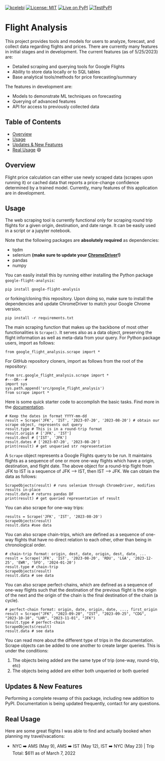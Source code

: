 [![kcelebi](https://circleci.com/gh/celebi-pkg/flight-analysis.svg?style=svg)](https://circleci.com/gh/celebi-pkg/flight-analysis)
[![License: MIT](https://img.shields.io/badge/License-MIT-yellow.svg)](https://opensource.org/licenses/MIT)
[![Live on PyPI](https://img.shields.io/badge/PyPI-1.1.0-brightgreen)](https://pypi.org/project/google-flight-analysis/)
[![TestPyPI](https://img.shields.io/badge/PyPI-1.1.1--alpha.11-blue)](https://test.pypi.org/project/google-flight-analysis/1.1.1a11/)

# Flight Analysis

This project provides tools and models for users to analyze, forecast, and collect data regarding flights and prices. There are currently many features in initial stages and in development. The current features (as of 5/25/2023) are:

- Detailed scraping and querying tools for Google Flights
- Ability to store data locally or to SQL tables
- Base analytical tools/methods for price forecasting/summary

The features in development are:

- Models to demonstrate ML techniques on forecasting
- Querying of advanced features
- API for access to previously collected data

## Table of Contents
- [Overview](#Overview)
- [Usage](#usage)
- [Updates & New Features](#updates-&-new-features)
- [Real Usage](#real-usage) 😄


## Overview

Flight price calculation can either use newly scraped data (scrapes upon running it) or cached data that reports a price-change confidence determined by a trained model. Currently, many features of this application are in development.

## Usage

The web scraping tool is currently functional only for scraping round trip flights for a given origin, destination, and date range. It can be easily used in a script or a jupyter notebook.

Note that the following packages are **absolutely required** as dependencies:
- tqdm
- selenium **(make sure to update your [ChromeDriver](https://chromedriver.chromium.org)!)**
- pandas
- numpy

You can easily install this by running either installing the Python package `google-flight-analysis`:

	pip install google-flight-analysis

or forking/cloning this repository. Upon doing so, make sure to install the dependencies and update ChromeDriver to match your Google Chrome version.

	pip install -r requirements.txt


The main scraping function that makes up the backbone of most other functionalities is `Scrape()`. It serves also as a data object, preserving the flight information as well as meta-data from your query. For Python package users, import as follows:

	from google_flight_analysis.scrape import *

For GitHub repository cloners, import as follows from the root of the repository:

	from src.google_flight_analysis.scrape import *
	#---OR---#
	import sys
	sys.path.append('src/google_flight_analysis')
	from scrape import *


Here is some quick starter code to accomplish the basic tasks. Find more in the [documentation](https://kcelebi.github.io/flight-analysis/).

	# Keep the dates in format YYYY-mm-dd
	result = Scrape('JFK', 'IST', '2023-07-20', '2023-08-20') # obtain our scrape object, represents out query
	result.type # This is in a round-trip format
	result.origin # ['JFK', 'IST']
	result.dest # ['IST', 'JFK']
	result.dates # ['2023-07-20', '2023-08-20']
	print(result) # get unqueried str representation

A `Scrape` object represents a Google Flights query to be run. It maintains flights as a sequence of one or more one-way flights which have a origin, destination, and flight date. The above object for a round-trip flight from JFK to IST is a sequence of JFK --> IST, then IST --> JFK. We can obtain the data as follows:

	ScrapeObjects(result) # runs selenium through ChromeDriver, modifies results in-place
	result.data # returns pandas DF
	print(result) # get queried representation of result

You can also scrape for one-way trips:

	results = Scrape('JFK', 'IST', '2023-08-20')
	ScrapeObjects(result)
	result.data #see data

You can also scrape chain-trips, which are defined as a sequence of one-way flights that have no direct relation to each other, other than being in chronological order. 

	# chain-trip format: origin, dest, date, origin, dest, date, ...
	result = Scrape('JFK', 'IST', '2023-08-20', 'RDU', 'LGA', '2023-12-25', 'EWR', 'SFO', '2024-01-20')
	result.type # chain-trip
	ScrapeObjects(result)
	result.data # see data

You can also scrape perfect-chains, which are defined as a sequence of one-way flights such that the destination of the previous flight is the origin of the next and the origin of the chain is the final destination of the chain (a cycle).

	# perfect-chain format: origin, date, origin, date, ..., first_origin
	result = Scrape("JFK", "2023-09-20", "IST", "2023-09-25", "CDG", "2023-10-10", "LHR", "2023-11-01", "JFK")
	result.type # perfect-chain
	ScrapeObjects(result)
	result.data # see data

You can read more about the different type of trips in the documentation. Scrape objects can be added to one another to create larger queries. This is under the conditions:

1. The objects being added are the same type of trip (one-way, round-trip, etc)
2. The objects being added are either both unqueried or both queried

## Updates & New Features

Performing a complete revamp of this package, including new addition to PyPI. Documentation is being updated frequently, contact for any questions.


<!--
## Cache Data

The caching system for this application is mainly designed to make the loading of data more efficient. For the moment, this component of the application hasn't been designed well for the public to easily use so I would suggest that most people leave it alone, or fork the repository and modify some of the functions to create folders in the destinations that they would prefer. The key caching functions are:

- `cache_data`
- `load_cached`
- `iterative_caching`
- `clean_cache`
- `cache_condition`
- `check_cached`

All of these functions are clearly documented in the `scraping.py` file.
-->
<!--## To Do

- [x] Scrape data and clean it
- [x] Testing for scraping
- [x] Add scraping docs
- [ ] Split Airlines
- [ ] Add day of week as a feature
- [ ] Support for Day of booking!! ("Delayed by x hr")
- [ ] Detail most common airports and automatically cache
- [ ] Algorithm to check over multiple days and return summary
- [x] Determine caching method: wait for request and cache? periodically cache?
- [ ] Model for observing change in flight price
	- Predict how much it'll maybe change
- [ ] UI for showing flights that are 'perfect' to constraint / flights that are close to constraints, etc
- [ ] Caching/storing data, uses predictive model to estimate how good this is

-->
## Real Usage

Here are some great flights I was able to find and actually booked when planning my travel/vacations:

- NYC ➡️ AMS (May 9), AMS ➡️ IST (May 12), IST ➡️ NYC (May 23) | Trip Total: $611 as of March 7, 2022
